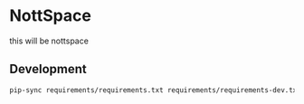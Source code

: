 # NottSpace

this will be nottspace

## Development

```sh
pip-sync requirements/requirements.txt requirements/requirements-dev.txt
```

